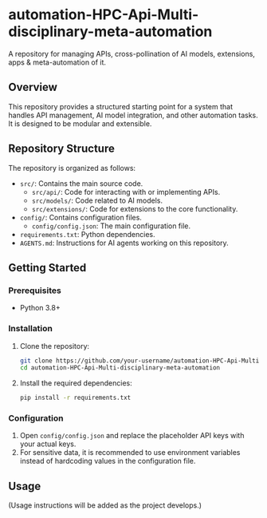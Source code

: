 # automation-HPC-Api-Multi-disciplinary-meta-automation

A repository for managing APIs, cross-pollination of AI models, extensions, apps & meta-automation of it.

## Overview

This repository provides a structured starting point for a system that handles API management, AI model integration, and other automation tasks. It is designed to be modular and extensible.

## Repository Structure

The repository is organized as follows:

- `src/`: Contains the main source code.
  - `src/api/`: Code for interacting with or implementing APIs.
  - `src/models/`: Code related to AI models.
  - `src/extensions/`: Code for extensions to the core functionality.
- `config/`: Contains configuration files.
  - `config/config.json`: The main configuration file.
- `requirements.txt`: Python dependencies.
- `AGENTS.md`: Instructions for AI agents working on this repository.

## Getting Started

### Prerequisites

- Python 3.8+

### Installation

1.  Clone the repository:
    ```bash
    git clone https://github.com/your-username/automation-HPC-Api-Multi-disciplinary-meta-automation.git
    cd automation-HPC-Api-Multi-disciplinary-meta-automation
    ```

2.  Install the required dependencies:
    ```bash
    pip install -r requirements.txt
    ```

### Configuration

1.  Open `config/config.json` and replace the placeholder API keys with your actual keys.
2.  For sensitive data, it is recommended to use environment variables instead of hardcoding values in the configuration file.

## Usage

(Usage instructions will be added as the project develops.)
